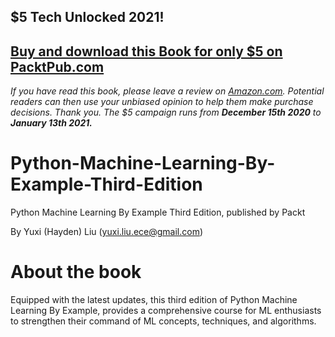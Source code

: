 ## $5 Tech Unlocked 2021!
[Buy and download this Book for only $5 on PacktPub.com](https://www.packtpub.com/product/python-machine-learning-by-example-third-edition/9781800209718)
-----
*If you have read this book, please leave a review on [Amazon.com](https://www.amazon.com/gp/product/1800209711).     Potential readers can then use your unbiased opinion to help them make purchase decisions. Thank you. The $5 campaign         runs from __December 15th 2020__ to __January 13th 2021.__*

# Python-Machine-Learning-By-Example-Third-Edition
Python Machine Learning By Example Third Edition, published by Packt

By Yuxi (Hayden) Liu (yuxi.liu.ece@gmail.com)
# About the book 
Equipped with the latest updates, this third edition of Python Machine Learning By Example, provides a comprehensive course for ML enthusiasts to strengthen their command of ML concepts, techniques, and algorithms.
